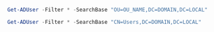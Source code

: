 ```PowerShell
Get-ADUser -Filter * -SearchBase "OU=OU_NAME,DC=DOMAIN,DC=LOCAL"
```

```PowerShell
Get-ADUser -Filter * -SearchBase "CN=Users,DC=DOMAIN,DC=LOCAL"
```

